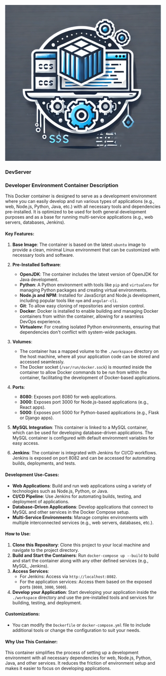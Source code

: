 ![devserver](./devserver.png)
### **DevServer**
### **Developer Environment Container Description**

This Docker container is designed to serve as a development environment where you can easily develop and run various types of applications (e.g., web, Node.js, Python, Java, etc.) with all necessary tools and dependencies pre-installed. It is optimized to be used for both general development purposes and as a base for running multi-service applications (e.g., web servers, databases, Jenkins).

#### **Key Features:**
1. **Base Image**: The container is based on the latest `ubuntu` image to provide a clean, minimal Linux environment that can be customized with necessary tools and software.

2. **Pre-Installed Software**:
    - **OpenJDK**: The container includes the latest version of OpenJDK for Java development.
    - **Python**: A Python environment with tools like `pip` and `virtualenv` for managing Python packages and creating virtual environments.
    - **Node.js and NPM**: Installed for JavaScript and Node.js development, including popular tools like `npm` and `angular-cli`.
    - **Git**: To allow easy cloning of repositories and version control.
    - **Docker**: Docker is installed to enable building and managing Docker containers from within the container, allowing for a seamless DevOps experience.
    - **Virtualenv**: For creating isolated Python environments, ensuring that dependencies don't conflict with system-wide packages.

3. **Volumes**:
    - The container has a mapped volume to the `./workspace` directory on the host machine, where all your application code can be stored and accessed seamlessly.
    - The Docker socket (`/var/run/docker.sock`) is mounted inside the container to allow Docker commands to be run from within the container, facilitating the development of Docker-based applications.

4. **Ports**:
    - **8080**: Exposes port 8080 for web applications.
    - **3000**: Exposes port 3000 for Node.js-based applications (e.g., React apps).
    - **5000**: Exposes port 5000 for Python-based applications (e.g., Flask or Django apps).
  
5. **MySQL Integration**: This container is linked to a MySQL container, which can be used for developing database-driven applications. The MySQL container is configured with default environment variables for easy access.

6. **Jenkins**: The container is integrated with Jenkins for CI/CD workflows. Jenkins is exposed on port 8082 and can be accessed for automating builds, deployments, and tests.

#### **Development Use-Cases:**
- **Web Applications**: Build and run web applications using a variety of technologies such as Node.js, Python, or Java.
- **CI/CD Pipeline**: Use Jenkins for automating builds, testing, and deployment of applications.
- **Database-Driven Applications**: Develop applications that connect to MySQL and other services in the Docker Compose setup.
- **Multi-Service Environments**: Manage complex environments with multiple interconnected services (e.g., web servers, databases, etc.).

#### **How to Use**:
1. **Clone this Repository**: Clone this project to your local machine and navigate to the project directory.
2. **Build and Start the Containers**: Run `docker-compose up --build` to build and start the container along with any other defined services (e.g., MySQL, Jenkins).
3. **Access Services**: 
   - For Jenkins: Access via `http://localhost:8082`.
   - For the application services: Access them based on the exposed ports (`8080`, `3000`, `5000`).
4. **Develop your Application**: Start developing your application inside the `./workspace` directory and use the pre-installed tools and services for building, testing, and deployment.

#### **Customizations**:
- You can modify the `Dockerfile` or `docker-compose.yml` file to include additional tools or change the configuration to suit your needs.

#### **Why Use This Container**:
This container simplifies the process of setting up a development environment with all necessary dependencies for web, Node.js, Python, Java, and other services. It reduces the friction of environment setup and makes it easier to focus on developing applications.

